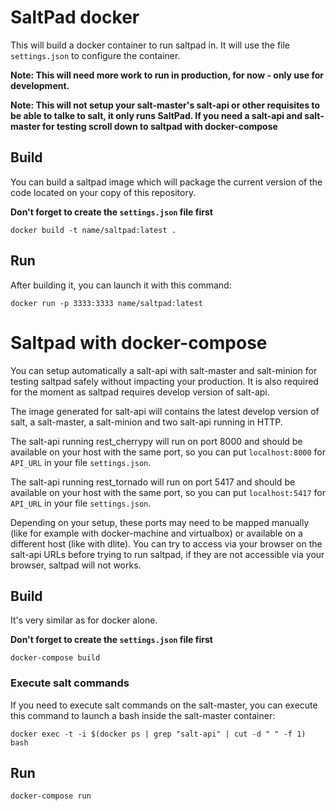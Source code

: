 # SaltPad docker


This will build a docker container to run saltpad in. It will use the file ```settings.json``` to configure
the container.

**Note: This will need more work to run in production, for now - only use for development.**

**Note: This will not setup your salt-master's salt-api or other requisites to be able to talke to salt, it only runs SaltPad. If you need a salt-api and salt-master for testing scroll down to saltpad with docker-compose**

## Build

You can build a saltpad image which will package the current version of the code located on your copy of this repository.

**Don't forget to create the ```settings.json``` file first**

```
docker build -t name/saltpad:latest .
```

## Run

After building it, you can launch it with this command:

```
docker run -p 3333:3333 name/saltpad:latest
```

# Saltpad with docker-compose


You can setup automatically a salt-api with salt-master and salt-minion for testing saltpad safely without impacting your production. It is also required for the moment as saltpad requires develop version of salt-api.

The image generated for salt-api will contains the latest develop version of salt, a salt-master, a salt-minion and two salt-api running in HTTP.

The salt-api running rest_cherrypy will run on port 8000 and should be available on your host with the same port, so you can put ```localhost:8000``` for ```API_URL``` in your file ```settings.json```.

The salt-api running rest_tornado will run on port 5417 and should be available on your host with the same port, so you can put ```localhost:5417``` for ```API_URL``` in your file ```settings.json```.

Depending on your setup, these ports may need to be mapped manually (like for example with docker-machine and virtualbox) or available on a different host (like with dlite). You can try to access via your browser on the salt-api URLs before trying to run saltpad, if they are not accessible via your browser, saltpad will not works.

## Build

It's very similar as for docker alone.

**Don't forget to create the ```settings.json``` file first**

```
docker-compose build
```

### Execute salt commands

If you need to execute salt commands on the salt-master, you can execute this command to launch a bash inside the salt-master container:

```
docker exec -t -i $(docker ps | grep "salt-api" | cut -d " " -f 1) bash
```

## Run

```
docker-compose run
```
